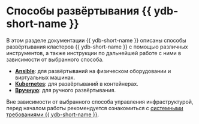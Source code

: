 # Способы развёртывания {{ ydb-short-name }}

В этом разделе документации {{ ydb-short-name }} описаны способы развёртывания кластеров {{ ydb-short-name }} с помощью различных инструментов, а также инструкции по дальнейшей работе с ними в зависимости от выбранного способа.

* **[Ansible](ansible/index.md)**: для развёртываний на физическом оборудовании и виртуальных машинах.
* **[Kubernetes](kubernetes/index.md)**: для развёртываний в контейнерах.
* **[Вручную](manual/index.md)**: для ручного развёртывания.

Вне зависимости от выбранного способа управления инфраструктурой, перед началом работы рекомендуется ознакомиться с [системными требованиями {{ ydb-short-name }}](../concepts/system-requirements.md).